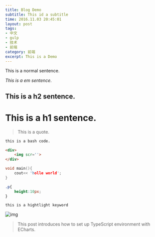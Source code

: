 ```yaml
---
title: Blog Demo
subtitle: This id a subtitle
time: 2016.11.03 20:45:01
layout: post
tags:
- 中文
- gulp
- 技术
- 前端
category: 前端
excerpt: This is a Demo
---
```


This is a normal sentence.

*This is a em sentence.*

## This is a h2 sentence. 
# This is a h1 sentence.

> This is a quote.

```bash
this is a bash code.
```
```html
<div>
	<img scr=''>
</div>
```
```c++
void main(){
	cout<< 'holle world';
}
```
```css
.p{
	height:10px;
}
```
`this is a hightlight keyword`


![img](http://120.27.93.212:8080/pic-server//upload/2/2/timeago3723c8465-3443-4b30-a67b-d1963bdfc2d9.png)

> This post introduces how to set up TypeScript environment with ECharts.

